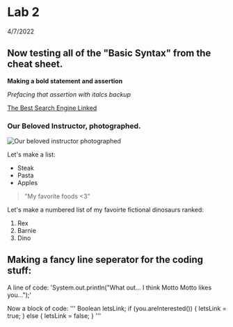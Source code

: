 
# Lab 2
4/7/2022

## Now testing all of the "Basic Syntax" from the cheat sheet.

**Making a bold statement and assertion**

*Prefacing that assertion with italcs backup*

[The Best Search Engine Linked](https://bing.com)

### Our Beloved Instructor, photographed.
![Our beloved instructor photographed](https://canvas.ucsd.edu/courses/37651/files/6683580/preview)

Let's make a list:
* Steak
* Pasta
* Apples

> "My favorite foods <3"

Let's make a numbered list of my favoirte fictional dinosaurs ranked:
1. Rex
2. Barnie
3. Dino

Making a fancy line seperator for the coding stuff:
---
A line of code:
'System.out.println("What out... I think Motto Motto likes you...");'

Now a block of code:
'''
Boolean letsLink;
if (you.areInterested()) {
  letsLink = true;
} else {
  letsLink = false;
}
'''
